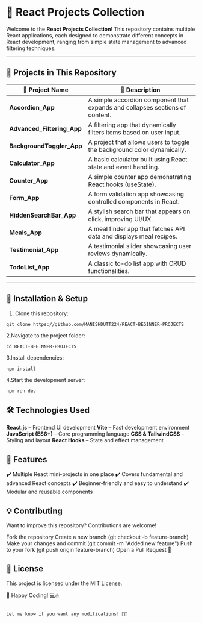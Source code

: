 # 🚀 React Projects Collection  

Welcome to the **React Projects Collection**! This repository contains multiple React applications, each designed to demonstrate different concepts in React development, ranging from simple state management to advanced filtering techniques.  

---

## 📂 Projects in This Repository  

| 📌 Project Name               | 📝 Description |
|-------------------------------|--------------|
| **Accordion_App**             | A simple accordion component that expands and collapses sections of content. |
| **Advanced_Filtering_App**     | A filtering app that dynamically filters items based on user input. |
| **BackgroundToggler_App**      | A project that allows users to toggle the background color dynamically. |
| **Calculator_App**            | A basic calculator built using React state and event handling. |
| **Counter_App**               | A simple counter app demonstrating React hooks (useState). |
| **Form_App**                  | A form validation app showcasing controlled components in React. |
| **HiddenSearchBar_App**        | A stylish search bar that appears on click, improving UI/UX. |
| **Meals_App**                 | A meal finder app that fetches API data and displays meal recipes. |
| **Testimonial_App**           | A testimonial slider showcasing user reviews dynamically. |
| **TodoList_App**              | A classic to-do list app with CRUD functionalities. |

---

## 🔧 Installation & Setup  

1. Clone this repository:  
```
git clone https://github.com/MANISHDUTT224/REACT-BEGINNER-PROJECTS
```
2.Navigate to the project folder:

```
cd REACT-BEGINNER-PROJECTS
```
3.Install dependencies:
```
npm install
```
4.Start the development server:
```
npm run dev
```
## 🛠 Technologies Used
**React.js** – Frontend UI development
**Vite** – Fast development environment
**JavaScript (ES6+)** – Core programming language
**CSS & TailwindCSS** – Styling and layout
**React Hooks** – State and effect management

## 🎯 Features
✔️ Multiple React mini-projects in one place
✔️ Covers fundamental and advanced React concepts
✔️ Beginner-friendly and easy to understand
✔️ Modular and reusable components

## 💡 Contributing
Want to improve this repository? Contributions are welcome!

Fork the repository
Create a new branch (git checkout -b feature-branch)
Make your changes and commit (git commit -m "Added new feature")
Push to your fork (git push origin feature-branch)
Open a Pull Request 🎉

## 📜 License
This project is licensed under the MIT License.

🚀 Happy Coding! 💻🔥
```

Let me know if you want any modifications! 🚀😊
```
